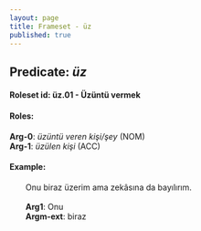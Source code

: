 ```yaml
---
layout: page
title: Frameset - üz
published: true
---
```

<h2>Predicate: <i>üz</i></h2>
<h4>Roleset id: üz.01 - Üzüntü vermek<br>
<h4>Roles:</h4>
<b>Arg-0</b>: <i>üzüntü veren kişi/şey</i>  (NOM) <br>
<b>Arg-1</b>: <i>üzülen kişi</i>  (ACC) <br>
<h4>Example:</h4>
&emsp;&emsp;Onu biraz üzerim ama zekâsına da bayılırım.<br><br>
&emsp;&emsp;<b>Arg1</b>:  Onu<br>
&emsp;&emsp;<b>Argm-ext</b>:  biraz<br>

